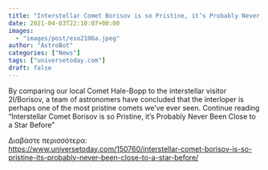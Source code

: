 ```yaml
---
title: "Interstellar Comet Borisov is so Pristine, it’s Probably Never Been Close to a Star Before"
date: 2021-04-03T22:10:07+00:00
images:
  - "images/post/eso2106a.jpeg"
author: "AstroBot"
categories: ["News"]
tags: ["universetoday.com"]
draft: false
---
```


By comparing our local Comet Hale-Bopp to the interstellar visitor 2I/Borisov, a team of astronomers have concluded that the interloper is perhaps one of the most pristine comets we’ve ever seen. Continue reading “Interstellar Comet Borisov is so Pristine, it’s Probably Never Been Close to a Star Before” 

Διαβάστε περισσότερα: https://www.universetoday.com/150760/interstellar-comet-borisov-is-so-pristine-its-probably-never-been-close-to-a-star-before/
